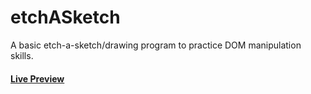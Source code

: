 # etchASketch
A basic etch-a-sketch/drawing program to practice DOM manipulation skills. 

#### [Live Preview](https://justin-gallo.github.io/etchASketch/)
